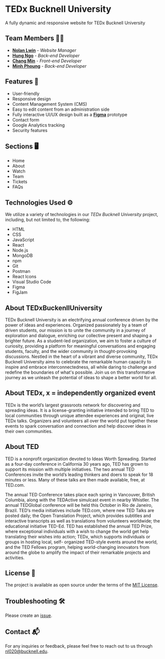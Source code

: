 # TEDx Bucknell University 

A fully dynamic and responsive website for TEDx Bucknell University

## Team Members :man_technologist:

- [**Nolan Lwin**](https://github.com/i-am-nolan25) - *Website Manager*
- [**Hung Ngo**](https://github.com/hungngo04) - *Back-end Developer*
- [**Chang Min**](https://github.com/changminbark) - *Front-end Developer*
- [**Minh Phoung**](https://github.com/ctmphuongg) - *Back-end Developer*

## Features :rocket:

- User-friendly
- Responsive design
- Content Management System (CMS)
- Easy to edit content from an administration side
- Fully interactive UI/UX design built as a [**Figma**](https://www.figma.com/file/VBhfWTjanN0XcKDvzpP2ZS/TEDxBucknellUniversity?type=design&node-id=0%3A1&mode=design&t=AZk9ovtcdixxdPp8-1) prototype
- Contact form
- Google Analytics tracking
- Security features

## Sections :desktop_computer:

- Home
- About
- Watch
- Team
- Tickets
- FAQs

## Technologies Used :gear:

We utilize a variety of technologies in our *TEDx Bucknell University* project, including, but not limited to, the following:

- HTML
- CSS
- JavaScript
- React
- Node.js
- MongoDB
- npm
- Git
- Postman
- React Icons
- Visual Studio Code
- Figma
- FigJam

## About TEDxBuckenllUniversity

TEDx Bucknell University is an electrifying annual conference driven by the power of ideas and experiences. Organized passionately by a team of driven students, our mission is to unite the community in a journey of exploration and dialogue, enriching our collective present and shaping a brighter future. As a student-led organization, we aim to foster a culture of curiosity, providing a platform for meaningful conversations and engaging students, faculty, and the wider community in thought-provoking discussions. Nestled in the heart of a vibrant and diverse community, TEDx Bucknell University aims to celebrate the remarkable human capacity to inspire and embrace interconnectedness, all while daring to challenge and redefine the boundaries of what's possible. Join us on this transformative journey as we unleash the potential of ideas to shape a better world for all.

## About TEDx, x = independently organized event

TEDx is the world’s largest grassroots network for discovering and spreading ideas. It is a license-granting initiative intended to bring TED to local communities through unique attendee experiences and original, live TEDx talks. Organizers and volunteers all over the world put together these events to spark conversation and connection and help discover ideas in their own communities.

## About TED

TED is a nonprofit organization devoted to Ideas Worth Spreading. Started as a four-day conference in California 30 years ago, TED has grown to support its mission with multiple initiatives. The two annual TED Conferences invite the world’s leading thinkers and doers to speak for 18 minutes or less. Many of these talks are then made available, free, at TED.com.

The annual TED Conference takes place each spring in Vancouver, British Columbia, along with the TEDActive simulcast event in nearby Whistler. The annual TEDGlobal conference will be held this October in Rio de Janeiro, Brazil. TED‘s media initiatives include TED.com, where new TED Talks are posted daily; the Open Translation Project, which provides subtitles and interactive transcripts as well as translations from volunteers worldwide; the educational initiative TED-Ed. TED has established the annual TED Prize, where exceptional individuals with a wish to change the world get help translating their wishes into action; TEDx, which supports individuals or groups in hosting local, self- organized TED-style events around the world, and the TED Fellows program, helping world-changing innovators from around the globe to amplify the impact of their remarkable projects and activities.

## License :page_facing_up:

The project is available as open source under the terms of the [MIT License](https://github.com/hungngo04/TEDxBucknell2023/blob/main/LICENSE). 

## Troubleshooting :hammer_and_wrench:

Please create an [issue](https://github.com/hungngo04/TEDxBucknell2023/issues/new).

## Contact :mailbox_with_mail:

For any inquiries or feedback, please feel free to reach out to us through [nl020@bucknell.edu](nl020@bucknell.edu).
